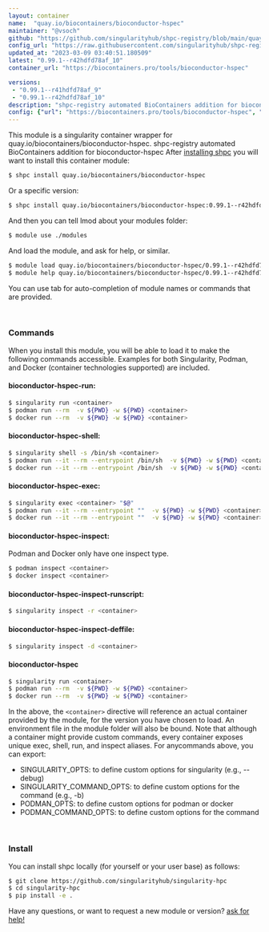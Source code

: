 ```yaml
---
layout: container
name:  "quay.io/biocontainers/bioconductor-hspec"
maintainer: "@vsoch"
github: "https://github.com/singularityhub/shpc-registry/blob/main/quay.io/biocontainers/bioconductor-hspec/container.yaml"
config_url: "https://raw.githubusercontent.com/singularityhub/shpc-registry/main/quay.io/biocontainers/bioconductor-hspec/container.yaml"
updated_at: "2023-03-09 03:40:51.180509"
latest: "0.99.1--r42hdfd78af_10"
container_url: "https://biocontainers.pro/tools/bioconductor-hspec"

versions:
 - "0.99.1--r41hdfd78af_9"
 - "0.99.1--r42hdfd78af_10"
description: "shpc-registry automated BioContainers addition for bioconductor-hspec"
config: {"url": "https://biocontainers.pro/tools/bioconductor-hspec", "maintainer": "@vsoch", "description": "shpc-registry automated BioContainers addition for bioconductor-hspec", "latest": {"0.99.1--r42hdfd78af_10": "sha256:8b0e2abf3803feff6b8b712653c16086e56b3a93ba218db15ceb0550022db38e"}, "tags": {"0.99.1--r41hdfd78af_9": "sha256:2774d752de3e1a314713df4bc7c916e3877025bb588a1ef2d78f2444f40bbaf8", "0.99.1--r42hdfd78af_10": "sha256:8b0e2abf3803feff6b8b712653c16086e56b3a93ba218db15ceb0550022db38e"}, "docker": "quay.io/biocontainers/bioconductor-hspec"}
---
```


This module is a singularity container wrapper for quay.io/biocontainers/bioconductor-hspec.
shpc-registry automated BioContainers addition for bioconductor-hspec
After [installing shpc](#install) you will want to install this container module:


```bash
$ shpc install quay.io/biocontainers/bioconductor-hspec
```

Or a specific version:

```bash
$ shpc install quay.io/biocontainers/bioconductor-hspec:0.99.1--r42hdfd78af_10
```

And then you can tell lmod about your modules folder:

```bash
$ module use ./modules
```

And load the module, and ask for help, or similar.

```bash
$ module load quay.io/biocontainers/bioconductor-hspec/0.99.1--r42hdfd78af_10
$ module help quay.io/biocontainers/bioconductor-hspec/0.99.1--r42hdfd78af_10
```

You can use tab for auto-completion of module names or commands that are provided.

<br>

### Commands

When you install this module, you will be able to load it to make the following commands accessible.
Examples for both Singularity, Podman, and Docker (container technologies supported) are included.

#### bioconductor-hspec-run:

```bash
$ singularity run <container>
$ podman run --rm  -v ${PWD} -w ${PWD} <container>
$ docker run --rm  -v ${PWD} -w ${PWD} <container>
```

#### bioconductor-hspec-shell:

```bash
$ singularity shell -s /bin/sh <container>
$ podman run --it --rm --entrypoint /bin/sh  -v ${PWD} -w ${PWD} <container>
$ docker run --it --rm --entrypoint /bin/sh  -v ${PWD} -w ${PWD} <container>
```

#### bioconductor-hspec-exec:

```bash
$ singularity exec <container> "$@"
$ podman run --it --rm --entrypoint ""  -v ${PWD} -w ${PWD} <container> "$@"
$ docker run --it --rm --entrypoint ""  -v ${PWD} -w ${PWD} <container> "$@"
```

#### bioconductor-hspec-inspect:

Podman and Docker only have one inspect type.

```bash
$ podman inspect <container>
$ docker inspect <container>
```

#### bioconductor-hspec-inspect-runscript:

```bash
$ singularity inspect -r <container>
```

#### bioconductor-hspec-inspect-deffile:

```bash
$ singularity inspect -d <container>
```



#### bioconductor-hspec

```bash
$ singularity run <container>
$ podman run --rm  -v ${PWD} -w ${PWD} <container>
$ docker run --rm  -v ${PWD} -w ${PWD} <container>
```


In the above, the `<container>` directive will reference an actual container provided
by the module, for the version you have chosen to load. An environment file in the
module folder will also be bound. Note that although a container
might provide custom commands, every container exposes unique exec, shell, run, and
inspect aliases. For anycommands above, you can export:

 - SINGULARITY_OPTS: to define custom options for singularity (e.g., --debug)
 - SINGULARITY_COMMAND_OPTS: to define custom options for the command (e.g., -b)
 - PODMAN_OPTS: to define custom options for podman or docker
 - PODMAN_COMMAND_OPTS: to define custom options for the command

<br>

### Install

You can install shpc locally (for yourself or your user base) as follows:

```bash
$ git clone https://github.com/singularityhub/singularity-hpc
$ cd singularity-hpc
$ pip install -e .
```

Have any questions, or want to request a new module or version? [ask for help!](https://github.com/singularityhub/singularity-hpc/issues)